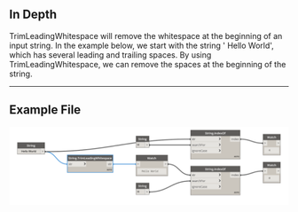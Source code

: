## In Depth
TrimLeadingWhitespace will remove the whitespace at the beginning of an input string. In the example below, we start with the string '     Hello World', which has several leading and trailing spaces. By using TrimLeadingWhitespace, we can remove the spaces at the beginning of the string.
___
## Example File

![TrimLeadingWhitespace](./DSCore.String.TrimLeadingWhitespace_img.jpg)

